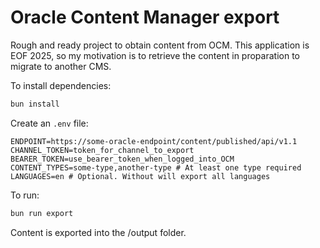 # Oracle Content Manager export

Rough and ready project to obtain content from OCM. This application is EOF 2025, so my motivation is to retrieve the content in proparation to migrate to another CMS.

To install dependencies:

```bash
bun install
```

Create an `.env` file:

```
ENDPOINT=https://some-oracle-endpoint/content/published/api/v1.1
CHANNEL_TOKEN=token_for_channel_to_export
BEARER_TOKEN=use_bearer_token_when_logged_into_OCM
CONTENT_TYPES=some-type,another-type # At least one type required
LANGUAGES=en # Optional. Without will export all languages
```

To run:

```bash
bun run export
```

Content is exported into the /output folder.
